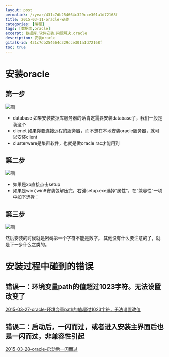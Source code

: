 ```yaml
---
layout: post
permalink: /:year/431c7db254664c329cce301a1d72168f
title: 2015-03-11-oracle-安装
categories: [编程]
tags: [数据库,oracle]
excerpt: 数据库,软件安装,问题解决,oracle
description: 安装oracle
gitalk-id: 431c7db254664c329cce301a1d72168f
toc: true
---
```


# 安装oracle

## 第一步

![图](http://image.linxingyang.net/image/O-oracle/image/2015-03-11/01.png)

* database 如果安装数据库服务器的话肯定需要安装database了，我们一般是装这个
* clicnet 如果你要连接远程的服务器，而不想在本地安装oracle服务器，就可以安装client
* clusterware是集群软件，也就是做oracle rac才能用到

## 第二步

![图](http://image.linxingyang.net/image/O-oracle/image/2015-03-11/02.png)

* 如果是xp直接点击setup
* 如果是win7,win8安装包解压完，右键setup.exe选择“属性”，在“兼容性”一项中如下选择：

## 第三步

![图](http://image.linxingyang.net/image/O-oracle/image/2015-03-11/03.png)

然后安装的时候就是密码第一个字符不能是数字。
其他没有什么要注意的了，就是下一步什么之类的。

# 安装过程中碰到的错误

## 错误一：环境变量path的值超过1023字符。无法设置改变了

[2015-03-27-oracle-环境变量path的值超过1023字符，无法设置改值](/2015/8b072ff2a1da49c2be51643cab4d2a6f)

## 错误二：启动后，一闪而过，或者进入安装主界面后也是一闪而过，非兼容性引起

[2015-03-28-oracle-启动后一闪而过](/2015/a57166ac481f42d49a831f17e2fffd5d)
